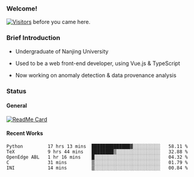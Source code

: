 ### Welcome!

[![Visitors](https://visitor-badge.laobi.icu/badge?page_id=HermitSun.HermitSun)]() before you came here.

### Brief Introduction

- Undergraduate of Nanjing University

- Used to be a web front-end developer, using Vue.js & TypeScript

- Now working on anomaly detection & data provenance analysis

### Status

#### General

[![ReadMe Card](https://github-readme-stats.hermitsun.vercel.app/api?username=HermitSun&count_private=true&show_icons=true)]()

#### Recent Works

<!--START_SECTION:waka-->
```text
Python         17 hrs 13 mins  ██████████████▓░░░░░░░░░░   58.11 % 
TeX            9 hrs 44 mins   ████████▒░░░░░░░░░░░░░░░░   32.88 % 
OpenEdge ABL   1 hr 16 mins    █░░░░░░░░░░░░░░░░░░░░░░░░   04.32 % 
C              31 mins         ▒░░░░░░░░░░░░░░░░░░░░░░░░   01.79 % 
INI            14 mins         ▒░░░░░░░░░░░░░░░░░░░░░░░░   00.84 % 
```
<!--END_SECTION:waka-->

